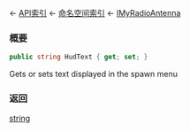 ← [API索引](Api-Index) ← [命名空间索引](Namespace-Index) ← [IMyRadioAntenna](Sandbox.ModAPI.Ingame.IMyRadioAntenna)

### 概要

```csharp
public string HudText { get; set; }
```

Gets or sets text displayed in the spawn menu

### 返回

[string](https://docs.microsoft.com/en-us/dotnet/api/System.String?view=netframework-4.6)

